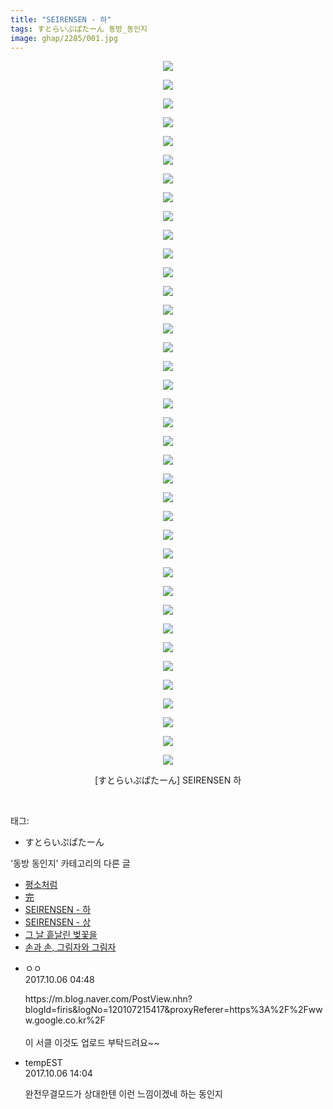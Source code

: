 ```yaml
---
title: "SEIRENSEN - 하"
tags: すとらいぷぱたーん 동방_동인지
image: ghap/2285/001.jpg
---
```

<div class="article">
<p style="text-align: center; clear: none; float: none;"><img src="{{ site.nasurl }}/ghap/2285/001.jpg"/></p>
<p style="text-align: center; clear: none; float: none;"><img src="{{ site.nasurl }}/ghap/2285/002.jpg"/></p>
<p style="text-align: center; clear: none; float: none;"><img src="{{ site.nasurl }}/ghap/2285/003.jpg"/></p>
<p style="text-align: center; clear: none; float: none;"><img src="{{ site.nasurl }}/ghap/2285/004.jpg"/></p>
<p style="text-align: center; clear: none; float: none;"><img src="{{ site.nasurl }}/ghap/2285/005.jpg"/></p>
<p style="text-align: center; clear: none; float: none;"><img src="{{ site.nasurl }}/ghap/2285/006.jpg"/></p>
<p style="text-align: center; clear: none; float: none;"><img src="{{ site.nasurl }}/ghap/2285/007.jpg"/></p>
<p style="text-align: center; clear: none; float: none;"><img src="{{ site.nasurl }}/ghap/2285/008.jpg"/></p>
<p style="text-align: center; clear: none; float: none;"><img src="{{ site.nasurl }}/ghap/2285/009.jpg"/></p>
<p style="text-align: center; clear: none; float: none;"><img src="{{ site.nasurl }}/ghap/2285/010.jpg"/></p>
<p style="text-align: center; clear: none; float: none;"><img src="{{ site.nasurl }}/ghap/2285/011.jpg"/></p>
<p style="text-align: center; clear: none; float: none;"><img src="{{ site.nasurl }}/ghap/2285/012.jpg"/></p>
<p style="text-align: center; clear: none; float: none;"><img src="{{ site.nasurl }}/ghap/2285/013.jpg"/></p>
<p style="text-align: center; clear: none; float: none;"><img src="{{ site.nasurl }}/ghap/2285/014.jpg"/></p>
<p style="text-align: center; clear: none; float: none;"><img src="{{ site.nasurl }}/ghap/2285/015.jpg"/></p>
<p style="text-align: center; clear: none; float: none;"><img src="{{ site.nasurl }}/ghap/2285/016.jpg"/></p>
<p style="text-align: center; clear: none; float: none;"><img src="{{ site.nasurl }}/ghap/2285/017.jpg"/></p>
<p style="text-align: center; clear: none; float: none;"><img src="{{ site.nasurl }}/ghap/2285/018.jpg"/></p>
<p style="text-align: center; clear: none; float: none;"><img src="{{ site.nasurl }}/ghap/2285/019.jpg"/></p>
<p style="text-align: center; clear: none; float: none;"><img src="{{ site.nasurl }}/ghap/2285/020.jpg"/></p>
<p style="text-align: center; clear: none; float: none;"><img src="{{ site.nasurl }}/ghap/2285/021.jpg"/></p>
<p style="text-align: center; clear: none; float: none;"><img src="{{ site.nasurl }}/ghap/2285/022.jpg"/></p>
<p style="text-align: center; clear: none; float: none;"><img src="{{ site.nasurl }}/ghap/2285/023.jpg"/></p>
<p style="text-align: center; clear: none; float: none;"><img src="{{ site.nasurl }}/ghap/2285/024.jpg"/></p>
<p style="text-align: center; clear: none; float: none;"><img src="{{ site.nasurl }}/ghap/2285/025.jpg"/></p>
<p style="text-align: center; clear: none; float: none;"><img src="{{ site.nasurl }}/ghap/2285/026.jpg"/></p>
<p style="text-align: center; clear: none; float: none;"><img src="{{ site.nasurl }}/ghap/2285/027.jpg"/></p>
<p style="text-align: center; clear: none; float: none;"><img src="{{ site.nasurl }}/ghap/2285/028.jpg"/></p>
<p style="text-align: center; clear: none; float: none;"><img src="{{ site.nasurl }}/ghap/2285/029.jpg"/></p>
<p style="text-align: center; clear: none; float: none;"><img src="{{ site.nasurl }}/ghap/2285/030.jpg"/></p>
<p style="text-align: center; clear: none; float: none;"><img src="{{ site.nasurl }}/ghap/2285/031.jpg"/></p>
<p style="text-align: center; clear: none; float: none;"><img src="{{ site.nasurl }}/ghap/2285/032.jpg"/></p>
<p style="text-align: center; clear: none; float: none;"><img src="{{ site.nasurl }}/ghap/2285/033.jpg"/></p>
<p style="text-align: center; clear: none; float: none;"><img src="{{ site.nasurl }}/ghap/2285/034.jpg"/></p>
<p style="text-align: center; clear: none; float: none;"><img src="{{ site.nasurl }}/ghap/2285/035.jpg"/></p>
<p style="text-align: center; clear: none; float: none;"><img src="{{ site.nasurl }}/ghap/2285/036.jpg"/></p>
<p style="text-align: center; clear: none; float: none;"><img src="{{ site.nasurl }}/ghap/2285/037.jpg"/></p>
<p style="text-align: center; clear: none; float: none;"><img src="{{ site.nasurl }}/ghap/2285/038.jpg"/></p>
<p style="text-align: center; clear: none; float: none;">[すとらいぷぱたーん] SEIRENSEN 하</p>
<p><br/></p>
</div><div class="tagTrail">
<p>태그: </p>
<ul>
<li>すとらいぷぱたーん</li>
</ul>
</div><div class="another">
<p>'동방 동인지' 카테고리의 다른 글</p>
<ul>
<li><a href="/2016-09-22-ghap_2287">평소처럼</a></li>
<li><a href="/2016-09-22-ghap_2286">完</a></li>
<li><a href="/2016-09-22-ghap_2285">SEIRENSEN - 하</a></li>
<li><a href="/2016-09-22-ghap_2284">SEIRENSEN - 상</a></li>
<li><a href="/2016-09-22-ghap_2283">그 날 흩날린 벚꽃을</a></li>
<li><a href="/2016-09-22-ghap_2282">손과 손, 그림자와 그림자</a></li>
</ul>
</div><div class="cb_module cb_fluid">
<div class="cb_wrt cb_profile">
<div class="comment">
<ul>
<li class="cb_thumb_off" id="comment15097679">
<div class="cb_comment_area">
<div class="cb_info_area">
<div class="cb_section">
<span class="cb_nick_name">ㅇㅇ</span>
</div>
<div class="cb_section">
<span class="cb_date">2017.10.06 04:48 </span>
</div>
</div>
<div class="cb_dsc_comment">
<p class="cb_dsc">
											https://m.blog.naver.com/PostView.nhn?blogId=firis&amp;logNo=120107215417&amp;proxyReferer=https%3A%2F%2Fwww.google.co.kr%2F<br/>
<br/>
이 서클 이것도 업로드 부탁드려요~~
										</p>
</div>
</div></li>
<li class="cb_thumb_off" id="comment15097979">
<div class="cb_comment_area">
<div class="cb_info_area">
<div class="cb_section">
<span class="cb_nick_name">tempEST</span>
</div>
<div class="cb_section">
<span class="cb_date">2017.10.06 14:04 </span>
</div>
</div>
<div class="cb_dsc_comment">
<p class="cb_dsc">
											완전무결모드가 상대한텐 이런 느낌이겠네 하는 동인지
										</p>
</div>
</div></li>
</ul>
</div>
</div><!-- commentList close -->
</div>
